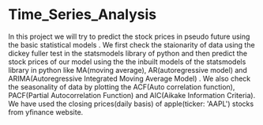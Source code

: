 # Time_Series_Analysis
In this project we will try to predict the stock prices in pseudo future using the basic statistical models .
We first check the staionarity of data using the dickey fuller test in the statsmodels library of python and then predict the stock prices of our model using the the inbuilt models of the statsmodels library in python like MA(moving average), AR(autoregressive model) and ARIMA(Autoregressive Integrated Moving Average Model) . We also check the seasonality of data by plotting the ACF(Auto correlation function), PACF(Partial Autocorrelation Function) and AIC(Aikake Information Criteria).
We have used the closing prices(daily basis) of apple(ticker: 'AAPL') stocks from yfinance website.
